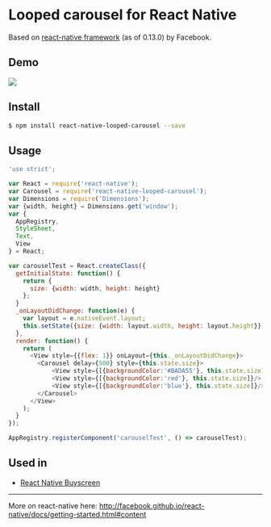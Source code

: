 # Looped carousel for React Native

Based on [react-native framework](https://github.com/facebook/react-native/) (as of 0.13.0) by Facebook.



## Demo
![](http://spronin.github.io/img/react.gif)

## Install

```sh
$ npm install react-native-looped-carousel --save
```

## Usage
```js
'use strict';

var React = require('react-native');
var Carousel = require('react-native-looped-carousel');
var Dimensions = require('Dimensions');
var {width, height} = Dimensions.get('window');
var {
  AppRegistry,
  StyleSheet,
  Text,
  View
} = React;

var carouselTest = React.createClass({
  getInitialState: function() {
    return {
      size: {width: width, height: height}
    };
  }
  _onLayoutDidChange: function(e) {
    var layout = e.nativeEvent.layout;
    this.setState({size: {width: layout.width, height: layout.height}});
  },
  render: function() {
    return (
      <View style={{flex: 1}} onLayout={this._onLayoutDidChange}>
        <Carousel delay={500} style={this.state.size}>
            <View style={[{backgroundColor:'#BADA55'}, this.state.size]}/>
            <View style={[{backgroundColor:'red'}, this.state.size]}/>
            <View style={[{backgroundColor:'blue'}, this.state.size]}/>
        </Carousel>
      </View>
    );
  }
});

AppRegistry.registerComponent('carouselTest', () => carouselTest);
```

## Used in
 - [React Native Buyscreen](https://github.com/appintheair/react-native-buyscreen)

----

More on react-native here: http://facebook.github.io/react-native/docs/getting-started.html#content
